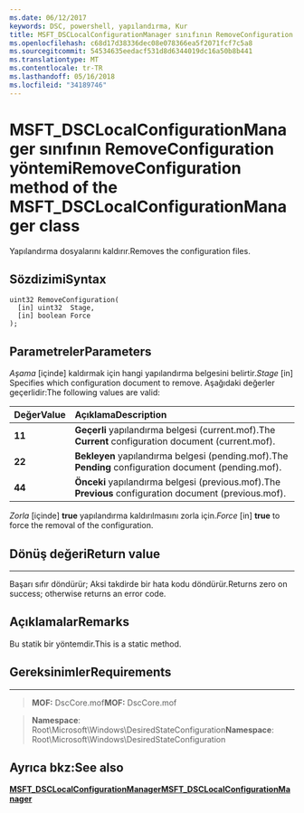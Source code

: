 ```yaml
---
ms.date: 06/12/2017
keywords: DSC, powershell, yapılandırma, Kur
title: MSFT_DSCLocalConfigurationManager sınıfının RemoveConfiguration yöntemi
ms.openlocfilehash: c68d17d38336dec08e078366ea5f2071fcf7c5a8
ms.sourcegitcommit: 54534635eedacf531d8d6344019dc16a50b8b441
ms.translationtype: MT
ms.contentlocale: tr-TR
ms.lasthandoff: 05/16/2018
ms.locfileid: "34189746"
---
```

# <a name="removeconfiguration-method-of-the-msftdsclocalconfigurationmanager-class"></a><span data-ttu-id="ed01e-103">MSFT_DSCLocalConfigurationManager sınıfının RemoveConfiguration yöntemi</span><span class="sxs-lookup"><span data-stu-id="ed01e-103">RemoveConfiguration method of the MSFT_DSCLocalConfigurationManager class</span></span>

<span data-ttu-id="ed01e-104">Yapılandırma dosyalarını kaldırır.</span><span class="sxs-lookup"><span data-stu-id="ed01e-104">Removes the configuration files.</span></span>

<a name="syntax"></a><span data-ttu-id="ed01e-105">Sözdizimi</span><span class="sxs-lookup"><span data-stu-id="ed01e-105">Syntax</span></span>
------

```mof
uint32 RemoveConfiguration(
  [in] uint32  Stage,
  [in] boolean Force
);
```

<a name="parameters"></a><span data-ttu-id="ed01e-106">Parametreler</span><span class="sxs-lookup"><span data-stu-id="ed01e-106">Parameters</span></span>
----------

<span data-ttu-id="ed01e-107">*Aşama* \[içinde\] kaldırmak için hangi yapılandırma belgesini belirtir.</span><span class="sxs-lookup"><span data-stu-id="ed01e-107">*Stage* \[in\] Specifies which configuration document to remove.</span></span> <span data-ttu-id="ed01e-108">Aşağıdaki değerler geçerlidir:</span><span class="sxs-lookup"><span data-stu-id="ed01e-108">The following values are valid:</span></span>

|<span data-ttu-id="ed01e-109">Değer</span><span class="sxs-lookup"><span data-stu-id="ed01e-109">Value</span></span> |<span data-ttu-id="ed01e-110">Açıklama</span><span class="sxs-lookup"><span data-stu-id="ed01e-110">Description</span></span> |
|:--- |:---|
|<span data-ttu-id="ed01e-111">**1**</span><span class="sxs-lookup"><span data-stu-id="ed01e-111">**1**</span></span> | <span data-ttu-id="ed01e-112">**Geçerli** yapılandırma belgesi (current.mof).</span><span class="sxs-lookup"><span data-stu-id="ed01e-112">The **Current** configuration document (current.mof).</span></span> |
|<span data-ttu-id="ed01e-113">**2**</span><span class="sxs-lookup"><span data-stu-id="ed01e-113">**2**</span></span> | <span data-ttu-id="ed01e-114">**Bekleyen** yapılandırma belgesi (pending.mof).</span><span class="sxs-lookup"><span data-stu-id="ed01e-114">The **Pending** configuration document (pending.mof).</span></span>  |
|<span data-ttu-id="ed01e-115">**4**</span><span class="sxs-lookup"><span data-stu-id="ed01e-115">**4**</span></span> | <span data-ttu-id="ed01e-116">**Önceki** yapılandırma belgesi (previous.mof).</span><span class="sxs-lookup"><span data-stu-id="ed01e-116">The **Previous** configuration document (previous.mof).</span></span> |

<span data-ttu-id="ed01e-117">*Zorla* \[içinde\] **true** yapılandırma kaldırılmasını zorla için.</span><span class="sxs-lookup"><span data-stu-id="ed01e-117">*Force* \[in\] **true** to force the removal of the configuration.</span></span>

## <a name="return-value"></a><span data-ttu-id="ed01e-118">Dönüş değeri</span><span class="sxs-lookup"><span data-stu-id="ed01e-118">Return value</span></span>
------------

<span data-ttu-id="ed01e-119">Başarı sıfır döndürür; Aksi takdirde bir hata kodu döndürür.</span><span class="sxs-lookup"><span data-stu-id="ed01e-119">Returns zero on success; otherwise returns an error code.</span></span>

## <a name="remarks"></a><span data-ttu-id="ed01e-120">Açıklamalar</span><span class="sxs-lookup"><span data-stu-id="ed01e-120">Remarks</span></span>

<span data-ttu-id="ed01e-121">Bu statik bir yöntemdir.</span><span class="sxs-lookup"><span data-stu-id="ed01e-121">This is a static method.</span></span>

## <a name="requirements"></a><span data-ttu-id="ed01e-122">Gereksinimler</span><span class="sxs-lookup"><span data-stu-id="ed01e-122">Requirements</span></span>
------------
><span data-ttu-id="ed01e-123">**MOF:** DscCore.mof</span><span class="sxs-lookup"><span data-stu-id="ed01e-123">**MOF:** DscCore.mof</span></span>

><span data-ttu-id="ed01e-124">**Namespace**: Root\Microsoft\Windows\DesiredStateConfiguration</span><span class="sxs-lookup"><span data-stu-id="ed01e-124">**Namespace**: Root\Microsoft\Windows\DesiredStateConfiguration</span></span>


## <a name="see-also"></a><span data-ttu-id="ed01e-125">Ayrıca bkz:</span><span class="sxs-lookup"><span data-stu-id="ed01e-125">See also</span></span>


[<span data-ttu-id="ed01e-126">**MSFT_DSCLocalConfigurationManager**</span><span class="sxs-lookup"><span data-stu-id="ed01e-126">**MSFT_DSCLocalConfigurationManager**</span></span>](msft-dsclocalconfigurationmanager.md)